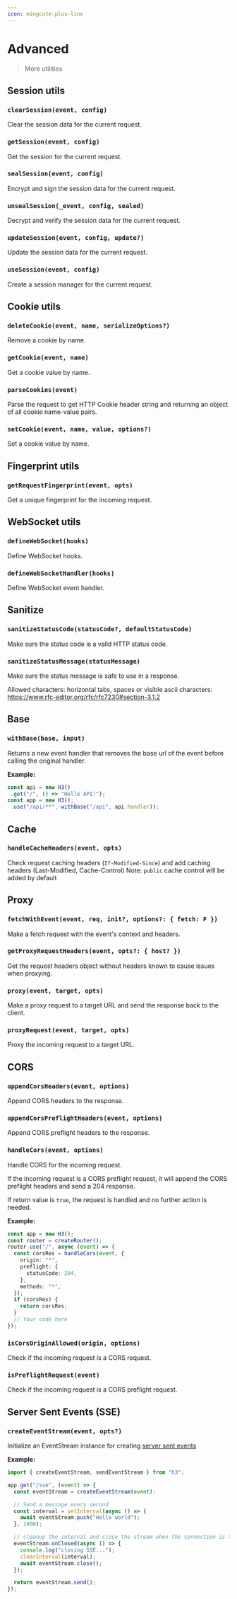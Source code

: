 ```yaml
---
icon: mingcute:plus-line
---
```


# Advanced

> More utilities

## Session utils

<!-- automd:jsdocs src="../../src/utils/session.ts" -->

### `clearSession(event, config)`

Clear the session data for the current request.

### `getSession(event, config)`

Get the session for the current request.

### `sealSession(event, config)`

Encrypt and sign the session data for the current request.

### `unsealSession(_event, config, sealed)`

Decrypt and verify the session data for the current request.

### `updateSession(event, config, update?)`

Update the session data for the current request.

### `useSession(event, config)`

Create a session manager for the current request.

<!-- /automd -->

## Cookie utils

<!-- automd:jsdocs src="../../src/utils/cookie.ts" -->

### `deleteCookie(event, name, serializeOptions?)`

Remove a cookie by name.

### `getCookie(event, name)`

Get a cookie value by name.

### `parseCookies(event)`

Parse the request to get HTTP Cookie header string and returning an object of all cookie name-value pairs.

### `setCookie(event, name, value, options?)`

Set a cookie value by name.

<!-- /automd -->

## Fingerprint utils

<!-- automd:jsdocs src="../../src/utils/fingerprint.ts" -->

### `getRequestFingerprint(event, opts)`

Get a unique fingerprint for the incoming request.

<!-- /automd -->

## WebSocket utils

<!-- automd:jsdocs src="../../src/utils/ws.ts" -->

### `defineWebSocket(hooks)`

Define WebSocket hooks.

### `defineWebSocketHandler(hooks)`

Define WebSocket event handler.

<!-- /automd -->

## Sanitize

<!-- automd:jsdocs src="../../src/utils/sanitize.ts" -->

### `sanitizeStatusCode(statusCode?, defaultStatusCode)`

Make sure the status code is a valid HTTP status code.

### `sanitizeStatusMessage(statusMessage)`

Make sure the status message is safe to use in a response.

Allowed characters: horizontal tabs, spaces or visible ascii characters: https://www.rfc-editor.org/rfc/rfc7230#section-3.1.2

<!-- /automd -->

## Base

<!-- automd:jsdocs src="../../src/utils/base.ts" -->

### `withBase(base, input)`

Returns a new event handler that removes the base url of the event before calling the original handler.

**Example:**

```ts
const api = new H3()
 .get("/", () => "Hello API!");
const app = new H3();
 .use("/api/**", withBase("/api", api.handler));
```

<!-- /automd -->

## Cache

<!-- automd:jsdocs src="../../src/utils/cache.ts" -->

### `handleCacheHeaders(event, opts)`

Check request caching headers (`If-Modified-Since`) and add caching headers (Last-Modified, Cache-Control) Note: `public` cache control will be added by default

<!-- /automd -->

## Proxy

<!-- automd:jsdocs src="../../src/utils/proxy.ts" -->

### `fetchWithEvent(event, req, init?, options?: { fetch: F })`

Make a fetch request with the event's context and headers.

### `getProxyRequestHeaders(event, opts?: { host? })`

Get the request headers object without headers known to cause issues when proxying.

### `proxy(event, target, opts)`

Make a proxy request to a target URL and send the response back to the client.

### `proxyRequest(event, target, opts)`

Proxy the incoming request to a target URL.

<!-- /automd -->

## CORS

<!-- automd:jsdocs src="../../src/utils/cors.ts" -->

### `appendCorsHeaders(event, options)`

Append CORS headers to the response.

### `appendCorsPreflightHeaders(event, options)`

Append CORS preflight headers to the response.

### `handleCors(event, options)`

Handle CORS for the incoming request.

If the incoming request is a CORS preflight request, it will append the CORS preflight headers and send a 204 response.

If return value is `true`, the request is handled and no further action is needed.

**Example:**

```ts
const app = new H3();
const router = createRouter();
router.use("/", async (event) => {
  const corsRes = handleCors(event, {
    origin: "*",
    preflight: {
      statusCode: 204,
    },
    methods: "*",
  });
  if (corsRes) {
    return corsRes;
  }
  // Your code here
});
```

### `isCorsOriginAllowed(origin, options)`

Check if the incoming request is a CORS request.

### `isPreflightRequest(event)`

Check if the incoming request is a CORS preflight request.

<!-- /automd -->

## Server Sent Events (SSE)

<!-- automd:jsdocs src="../../src/utils/event-stream.ts" -->

### `createEventStream(event, opts?)`

Initialize an EventStream instance for creating [server sent events](https://developer.mozilla.org/en-US/docs/Web/API/Server-sent_events/Using_server-sent_events)

**Example:**

```ts
import { createEventStream, sendEventStream } from "h3";

app.get("/sse", (event) => {
  const eventStream = createEventStream(event);

  // Send a message every second
  const interval = setInterval(async () => {
    await eventStream.push("Hello world");
  }, 1000);

  // cleanup the interval and close the stream when the connection is terminated
  eventStream.onClosed(async () => {
    console.log("closing SSE...");
    clearInterval(interval);
    await eventStream.close();
  });

  return eventStream.send();
});
```

<!-- /automd -->
